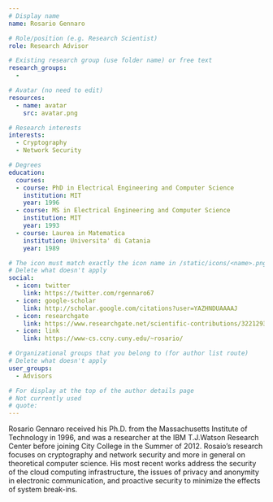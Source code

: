 ```yaml
---
# Display name
name: Rosario Gennaro

# Role/position (e.g. Research Scientist)
role: Research Advisor

# Existing research group (use folder name) or free text
research_groups:
  -

# Avatar (no need to edit)
resources:
  - name: avatar
    src: avatar.png

# Research interests
interests:
  - Cryptography
  - Network Security

# Degrees
education:
  courses:
  - course: PhD in Electrical Engineering and Computer Science
    institution: MIT
    year: 1996
  - course: MS in Electrical Engineering and Computer Science
    institution: MIT
    year: 1993
  - course: Laurea in Matematica
    institution: Universita' di Catania
    year: 1989    

# The icon must match exactly the icon name in /static/icons/<name>.png
# Delete what doesn't apply
social:
  - icon: twitter
    link: https://twitter.com/rgennaro67
  - icon: google-scholar
    link: http://scholar.google.com/citations?user=YAZHNDUAAAAJ
  - icon: researchgate
    link: https://www.researchgate.net/scientific-contributions/3221293_Rosario_Gennaro
  - icon: link
    link: https://www-cs.ccny.cuny.edu/~rosario/   

# Organizational groups that you belong to (for author list route)
# Delete what doesn't apply
user_groups:
  - Advisors

# For display at the top of the author details page
# Not currently used
# quote:
---
```


Rosario Gennaro received his Ph.D. from the Massachusetts Institute of Technology in 1996, and was a researcher at the IBM T.J.Watson Research Center before joining City College in the Summer of 2012. Rosaio’s research focuses on cryptography and network security and more in general on theoretical computer science. His most recent works address the security of the cloud computing infrastructure, the issues of privacy and anonymity in electronic communication, and proactive security to minimize the effects of system break-ins.
